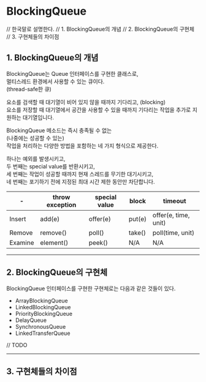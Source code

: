 # BlockingQueue

// 한국말로 설명한다.
// 1. BlockingQueue의 개념
// 2. BlockingQueue의 구현체
// 3. 구현체들의 차이점

## 1. BlockingQueue의 개념

BlockingQueue는 Queue 인터페이스를 구현한 클래스로,  
멀티스레드 환경에서 사용할 수 있는 큐이다.  
(thread-safe한 큐)

요소를 검색할 때 대기열이 비어 있지 않을 때까지 기다리고, (blocking)  
요소를 저장할 때 대기열에서 공간을 사용할 수 있을 때까지 기다리는 작업을 추가로 지원하는 대기열입니다.  

BlockingQueue 메소드는 즉시 충족될 수 없는  
(나중에는 성공할 수 있는)  
작업을 처리하는 다양한 방법을 포함하는 네 가지 형식으로 제공한다.  

하나는 예외를 발생시키고,  
두 번째는 special value를 반환시키고,  
세 번째는 작업이 성공할 때까지 현재 스레드를 무기한 대기시키고,  
네 번째는 포기하기 전에 지정된 최대 시간 제한 동안만 차단합니다.

|-|throw exception|special value|block|timeout|
|---|---|---|---|---|
|Insert|add(e)|offer(e)|put(e)|offer(e, time, unit)|
|Remove|remove()|poll()|take()|poll(time, unit)|
|Examine|element()|peek()|N/A|N/A|

---

## 2. BlockingQueue의 구현체

BlockingQueue 인터페이스를 구현한 구현체로는 다음과 같은 것들이 있다.  
- ArrayBlockingQueue
- LinkedBlockingQueue
- PriorityBlockingQueue
- DelayQueue
- SynchronousQueue
- LinkedTransferQueue

// TODO


---

## 3. 구현체들의 차이점

